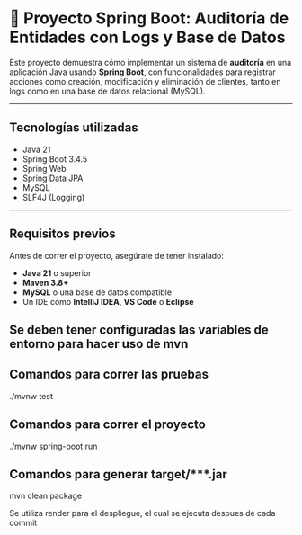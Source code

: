 # 📘 Proyecto Spring Boot: Auditoría de Entidades con Logs y Base de Datos

Este proyecto demuestra cómo implementar un sistema de **auditoría** en una aplicación Java usando **Spring Boot**, con funcionalidades para registrar acciones como creación, modificación y eliminación de clientes, tanto en logs como en una base de datos relacional (MySQL).

---

##  Tecnologías utilizadas

- Java 21
- Spring Boot 3.4.5
- Spring Web
- Spring Data JPA
- MySQL
- SLF4J (Logging)

---

##  Requisitos previos

Antes de correr el proyecto, asegúrate de tener instalado:

- **Java 21** o superior
- **Maven 3.8+**
- **MySQL** o una base de datos compatible
- Un IDE como **IntelliJ IDEA**, **VS Code** o **Eclipse**

Se deben tener configuradas las variables de entorno para hacer uso de mvn
---
##  Comandos para correr las pruebas
./mvnw test   
##  Comandos para correr el proyecto 
./mvnw spring-boot:run
##  Comandos para generar target/***.jar
mvn clean package


Se utiliza render para el despliegue, el cual se ejecuta despues de cada commit







